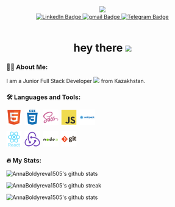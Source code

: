 <div id="header" align="center">
  <img src="https://media0.giphy.com/media/paTz7UZbPfTZFRYnnB/giphy.gif" width="150"/>
</div>

<div id="badges" align="center">
  <a href="https://www.linkedin.com/in/anna-boldyreva-618aa1104/" target="_blank">
    <img src="https://img.shields.io/badge/LinkedIn-blue?style=for-the-badge&logo=linkedin&logoColor=white" alt="LinkedIn Badge"/>
  </a>
  <a href="mailto:hannabl1988@gmail.com" target="_blank">
    <img src="https://img.shields.io/badge/gmail-red?style=for-the-badge&logo=gmail&logoColor=white" alt="gmail Badge"/>
  </a>
  <a href="https://t.me/Anya_Boldyreva" target="_blank">
    <img src="https://img.shields.io/badge/Telegram-blue?style=for-the-badge&logo=telegram&logoColor=white" alt="Telegram Badge"/>
  </a>

</div>
<div align="center">
<img src="https://komarev.com/ghpvc/?username=AnnaBoldyreva1505&style=flat-square&color=blue" alt=""/>
</div>

<h1 align="center">
  hey there
  <img src="https://media.giphy.com/media/hvRJCLFzcasrR4ia7z/giphy.gif" width="30px"/>
</h1>

### :woman_technologist: About Me:
I am a Junior Full Stack Developer <img src="https://media.giphy.com/media/WUlplcMpOCEmTGBtBW/giphy.gif" width="30"> from Kazakhstan.

### :hammer_and_wrench: Languages and Tools:
<div>
  <img src="https://github.com/devicons/devicon/blob/master/icons/html5/html5-original.svg" title="HTML5" alt="HTML" width="40" height="40"/>&nbsp;
  <img src="https://github.com/devicons/devicon/blob/master/icons/css3/css3-plain-wordmark.svg"  title="CSS3" alt="CSS" width="40" height="40"/>&nbsp;
  <img src="https://github.com/devicons/devicon/blob/master/icons/sass/sass-original.svg"  title="SASS" alt="SASS" width="40" height="40"/>&nbsp;
  <img src="https://github.com/devicons/devicon/blob/master/icons/javascript/javascript-original.svg" title="JavaScript" alt="JavaScript" width="40" height="40"/>&nbsp;
    <img src="https://github.com/devicons/devicon/blob/master/icons/webpack/webpack-original-wordmark.svg" title="webpack" alt="webpack" height="40"/>&nbsp;
  
  
  <img src="https://github.com/devicons/devicon/blob/master/icons/react/react-original-wordmark.svg" title="React" alt="React" width="40" height="40"/>&nbsp;
  <img src="https://github.com/devicons/devicon/blob/master/icons/redux/redux-original.svg" title="Redux" alt="Redux " width="40" height="40"/>&nbsp;
  <img src="https://github.com/devicons/devicon/blob/master/icons/nodejs/nodejs-original-wordmark.svg" title="NodeJS" alt="NodeJS" width="40" height="40"/>&nbsp;
  <img src="https://github.com/devicons/devicon/blob/master/icons/git/git-original-wordmark.svg" title="Git" alt="Git" width="40" height="40"/>
</div>

### :fire: My Stats:
<!-- [![GitHub Streak](http://github-readme-streak-stats.herokuapp.com?user=AnnaBoldyreva1505&theme=dark&background=000000)](https://git.io/streak-stats)

[![Top Langs](https://github-readme-stats.vercel.app/api/top-langs/?username=AnnaBoldyreva1505&layout=compact&theme=vision-friendly-dark)](https://github.com/anuraghazra/github-readme-stats) -->



<div>


  ![AnnaBoldyreva1505's github stats](https://github-readme-stats.vercel.app/api/top-langs/?username=AnnaBoldyreva1505&theme=radical)
  


  ![AnnaBoldyreva1505's github streak](https://github-readme-streak-stats.herokuapp.com/?user=AnnaBoldyreva1505&theme=radical)
  


  ![AnnaBoldyreva1505's github
  stats](https://github-readme-stats.vercel.app/api?username=AnnaBoldyreva1505&show_icons=true&theme=radical&include_all_commits=true)


</div>





